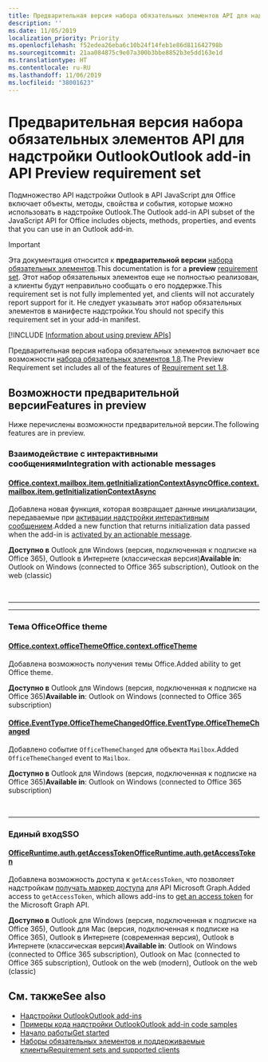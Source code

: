 ```yaml
---
title: Предварительная версия набора обязательных элементов API для надстройки Outlook
description: ''
ms.date: 11/05/2019
localization_priority: Priority
ms.openlocfilehash: f52edea26eba6c10b24f14feb1e86d811642798b
ms.sourcegitcommit: 21aa084875c9e07a300b3bbe8852b3e5dd163e1d
ms.translationtype: HT
ms.contentlocale: ru-RU
ms.lasthandoff: 11/06/2019
ms.locfileid: "38001623"
---
```

# <a name="outlook-add-in-api-preview-requirement-set"></a><span data-ttu-id="bb928-102">Предварительная версия набора обязательных элементов API для надстройки Outlook</span><span class="sxs-lookup"><span data-stu-id="bb928-102">Outlook add-in API Preview requirement set</span></span>

<span data-ttu-id="bb928-103">Подмножество API надстройки Outlook в API JavaScript для Office включает объекты, методы, свойства и события, которые можно использовать в надстройке Outlook.</span><span class="sxs-lookup"><span data-stu-id="bb928-103">The Outlook add-in API subset of the JavaScript API for Office includes objects, methods, properties, and events that you can use in an Outlook add-in.</span></span>

> [!IMPORTANT]
> <span data-ttu-id="bb928-104">Эта документация относится к **предварительной версии** [набора обязательных элементов](/office/dev/add-ins/reference/requirement-sets/outlook-api-requirement-sets).</span><span class="sxs-lookup"><span data-stu-id="bb928-104">This documentation is for a **preview** [requirement set](/office/dev/add-ins/reference/requirement-sets/outlook-api-requirement-sets).</span></span> <span data-ttu-id="bb928-105">Этот набор обязательных элементов еще не полностью реализован, а клиенты будут неправильно сообщать о его поддержке.</span><span class="sxs-lookup"><span data-stu-id="bb928-105">This requirement set is not fully implemented yet, and clients will not accurately report support for it.</span></span> <span data-ttu-id="bb928-106">Не следует указывать этот набор обязательных элементов в манифесте надстройки.</span><span class="sxs-lookup"><span data-stu-id="bb928-106">You should not specify this requirement set in your add-in manifest.</span></span>

[!INCLUDE [Information about using preview APIs](../../../includes/using-preview-apis-host.md)]

<span data-ttu-id="bb928-107">Предварительная версия набора обязательных элементов включает все возможности [набора обязательных элементов 1.8](../requirement-set-1.8/outlook-requirement-set-1.8.md).</span><span class="sxs-lookup"><span data-stu-id="bb928-107">The Preview Requirement set includes all of the features of [Requirement set 1.8](../requirement-set-1.8/outlook-requirement-set-1.8.md).</span></span>

## <a name="features-in-preview"></a><span data-ttu-id="bb928-108">Возможности предварительной версии</span><span class="sxs-lookup"><span data-stu-id="bb928-108">Features in preview</span></span>

<span data-ttu-id="bb928-109">Ниже перечислены возможности предварительной версии.</span><span class="sxs-lookup"><span data-stu-id="bb928-109">The following features are in preview.</span></span>

### <a name="integration-with-actionable-messages"></a><span data-ttu-id="bb928-110">Взаимодействие с интерактивными сообщениями</span><span class="sxs-lookup"><span data-stu-id="bb928-110">Integration with actionable messages</span></span>

#### <a name="officecontextmailboxitemgetinitializationcontextasyncofficecontextmailboxitemmdgetinitializationcontextasyncoptions-callback"></a>[<span data-ttu-id="bb928-111">Office.context.mailbox.item.getInitializationContextAsync</span><span class="sxs-lookup"><span data-stu-id="bb928-111">Office.context.mailbox.item.getInitializationContextAsync</span></span>](office.context.mailbox.item.md#getinitializationcontextasyncoptions-callback)

<span data-ttu-id="bb928-112">Добавлена новая функция, которая возвращает данные инициализации, передаваемые при [активации надстройки интерактивным сообщением](/outlook/actionable-messages/invoke-add-in-from-actionable-message).</span><span class="sxs-lookup"><span data-stu-id="bb928-112">Added a new function that returns initialization data passed when the add-in is [activated by an actionable message](/outlook/actionable-messages/invoke-add-in-from-actionable-message).</span></span>

<span data-ttu-id="bb928-113">**Доступно в** Outlook для Windows (версия, подключенная к подписке на Office 365), Outlook в Интернете (классическая версия)</span><span class="sxs-lookup"><span data-stu-id="bb928-113">**Available in**: Outlook on Windows (connected to Office 365 subscription), Outlook on the web (classic)</span></span>

<br>

---

---

### <a name="office-theme"></a><span data-ttu-id="bb928-114">Тема Office</span><span class="sxs-lookup"><span data-stu-id="bb928-114">Office theme</span></span>

#### <a name="officecontextofficethemejavascriptapiofficeofficecontextofficetheme"></a>[<span data-ttu-id="bb928-115">Office.context.officeTheme</span><span class="sxs-lookup"><span data-stu-id="bb928-115">Office.context.officeTheme</span></span>](/javascript/api/office/office.context#officetheme)

<span data-ttu-id="bb928-116">Добавлена возможность получения темы Office.</span><span class="sxs-lookup"><span data-stu-id="bb928-116">Added ability to get Office theme.</span></span>

<span data-ttu-id="bb928-117">**Доступно в** Outlook для Windows (версия, подключенная к подписке на Office 365)</span><span class="sxs-lookup"><span data-stu-id="bb928-117">**Available in**: Outlook on Windows (connected to Office 365 subscription)</span></span>

#### <a name="officeeventtypeofficethemechangedjavascriptapiofficeofficeeventtype"></a>[<span data-ttu-id="bb928-118">Office.EventType.OfficeThemeChanged</span><span class="sxs-lookup"><span data-stu-id="bb928-118">Office.EventType.OfficeThemeChanged</span></span>](/javascript/api/office/office.eventtype)

<span data-ttu-id="bb928-119">Добавлено событие `OfficeThemeChanged` для объекта `Mailbox`.</span><span class="sxs-lookup"><span data-stu-id="bb928-119">Added `OfficeThemeChanged` event to `Mailbox`.</span></span>

<span data-ttu-id="bb928-120">**Доступно в** Outlook для Windows (версия, подключенная к подписке на Office 365)</span><span class="sxs-lookup"><span data-stu-id="bb928-120">**Available in**: Outlook on Windows (connected to Office 365 subscription)</span></span>

<br>

---

### <a name="sso"></a><span data-ttu-id="bb928-121">Единый вход</span><span class="sxs-lookup"><span data-stu-id="bb928-121">SSO</span></span>

#### <a name="officeruntimeauthgetaccesstokenofficedevadd-insdevelopsso-in-office-add-inssso-api-reference"></a>[<span data-ttu-id="bb928-122">OfficeRuntime.auth.getAccessToken</span><span class="sxs-lookup"><span data-stu-id="bb928-122">OfficeRuntime.auth.getAccessToken</span></span>](/office/dev/add-ins/develop/sso-in-office-add-ins#sso-api-reference)

<span data-ttu-id="bb928-123">Добавлена возможность доступа к `getAccessToken`, что позволяет надстройкам [получать маркер доступа](/outlook/add-ins/authenticate-a-user-with-an-sso-token) для API Microsoft Graph.</span><span class="sxs-lookup"><span data-stu-id="bb928-123">Added access to `getAccessToken`, which allows add-ins to [get an access token](/outlook/add-ins/authenticate-a-user-with-an-sso-token) for the Microsoft Graph API.</span></span>

<span data-ttu-id="bb928-124">**Доступно в** Outlook для Windows (версия, подключенная к подписке на Office 365), Outlook для Mac (версия, подключенная к подписке на Office 365), Outlook в Интернете (современная версия), Outlook в Интернете (классическая версия)</span><span class="sxs-lookup"><span data-stu-id="bb928-124">**Available in**: Outlook on Windows (connected to Office 365 subscription), Outlook on Mac (connected to Office 365 subscription), Outlook on the web (modern), Outlook on the web (classic)</span></span>

## <a name="see-also"></a><span data-ttu-id="bb928-125">См. также</span><span class="sxs-lookup"><span data-stu-id="bb928-125">See also</span></span>

- [<span data-ttu-id="bb928-126">Надстройки Outlook</span><span class="sxs-lookup"><span data-stu-id="bb928-126">Outlook add-ins</span></span>](/outlook/add-ins/)
- [<span data-ttu-id="bb928-127">Примеры кода надстройки Outlook</span><span class="sxs-lookup"><span data-stu-id="bb928-127">Outlook add-in code samples</span></span>](https://developer.microsoft.com/outlook/gallery/?filterBy=Outlook,Samples,Add-ins)
- [<span data-ttu-id="bb928-128">Начало работы</span><span class="sxs-lookup"><span data-stu-id="bb928-128">Get started</span></span>](/outlook/add-ins/quick-start)
- [<span data-ttu-id="bb928-129">Наборы обязательных элементов и поддерживаемые клиенты</span><span class="sxs-lookup"><span data-stu-id="bb928-129">Requirement sets and supported clients</span></span>](../../requirement-sets/outlook-api-requirement-sets.md)

